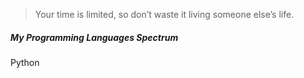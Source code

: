 > Your time is limited, so don’t waste it living someone else’s life. 


##### My Programming Languages Spectrum

Python
